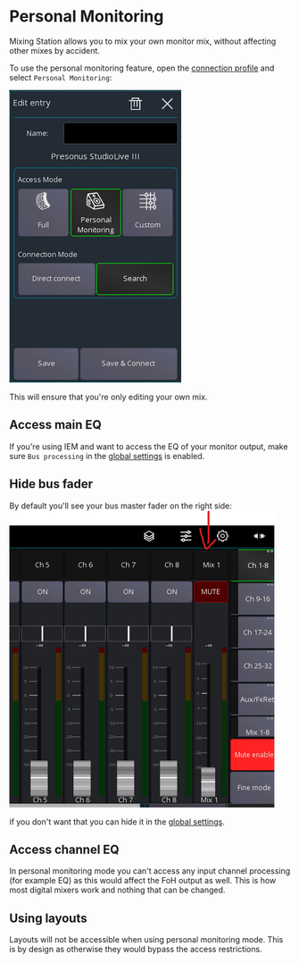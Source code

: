 # Personal Monitoring

Mixing Station allows you to mix your own monitor mix, without affecting other mixes by accident.

To use the personal monitoring feature, open the [connection profile](../getting-started#connection-profiles)
and select `Personal Monitoring`:

![Monitor mode](personal.png)

This will ensure that you're only editing your own mix.

## Access main EQ

If you're using IEM and want to access the EQ of your monitor output, make sure `Bus processing`
in the [global settings](../settings/global.md) is enabled.

## Hide bus fader

By default you'll see your bus master fader on the right side:
![Bus master](bus-master.png)

if you don't want that you can hide it in the [global settings](../settings/global.md).

## Access channel EQ

In personal monitoring mode you can't access any input channel processing (for example EQ) as
this would affect the FoH output as well. This is how most digital mixers work and nothing that can be changed.

## Using layouts

Layouts will not be accessible when using personal monitoring mode. This is by design as otherwise they
would bypass the access restrictions.